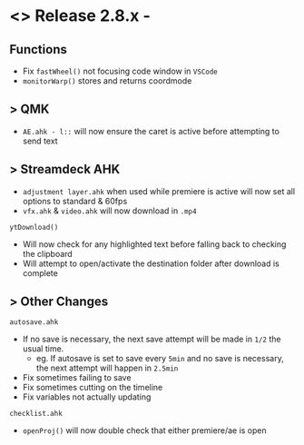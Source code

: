 # <> Release 2.8.x -

## Functions
- Fix `fastWheel()` not focusing code window in `VSCode`
- `monitorWarp()` stores and returns coordmode

## > QMK
- `AE.ahk - l::` will now ensure the caret is active before attempting to send text

## > Streamdeck AHK
- `adjustment layer.ahk` when used while premiere is active will now set all options to standard & 60fps
- `vfx.ahk` & `video.ahk` will now download in `.mp4`

`ytDownload()`
- Will now check for any highlighted text before falling back to checking the clipboard
- Will attempt to open/activate the destination folder after download is complete

## > Other Changes

`autosave.ahk`
- If no save is necessary, the next save attempt will be made in `1/2` the usual time.
    - eg. If autosave is set to save every `5min` and no save is necessary, the next attempt will happen in `2.5min`
- Fix sometimes failing to save
- Fix sometimes cutting on the timeline
- Fix variables not actually updating

`checklist.ahk`
- `openProj()` will now double check that either premiere/ae is open